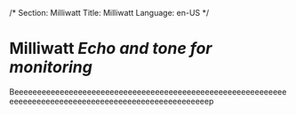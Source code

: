 /*
Section: Milliwatt
Title: Milliwatt
Language: en-US
*/

# Milliwatt *Echo and tone for monitoring*
Beeeeeeeeeeeeeeeeeeeeeeeeeeeeeeeeeeeeeeeeeeeeeeeeeeeeeeeeeeeeeeeeeeeeeeeeeeeeeeeeeeeeeeeeeeeeeeeeeeeeeeeep
